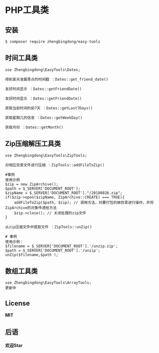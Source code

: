 <h1 align="left"> PHP工具类</h1>

## 安装

```shell
$ composer require zhengbingdong/easy-tools
```

## 时间工具类
    use Zhengbingdong\EasyTools\Dates;

    得到某天凌晨零点的时间戳 ：Dates::get_friend_date()

    友好时间显示 ：Dates::getFriendDate()

    友好时间显示 ：Dates::getFriendDate()

    获取当前时间的前7天 ：Dates::getLast7Days()

    获取星期几的信息 ：Dates::getWeekDay()

    获取月份 ：Dates::getMonth()

## Zip压缩解压工具类
    use Zhengbingdong\EasyTools\ZipTools;

    对相应目录文件进行压缩 ：ZipTools::addFileToZip()

    #事例
    使用示例
    $zip = new ZipArchive();
    $path = $_SERVER['DOCUMENT_ROOT'];
    $zipName = $_SERVER['DOCUMENT_ROOT']."/20180826.zip";
    if($zip->open($zipName, ZipArchive::CREATE) === TRUE){
    	addFileToZip($path, $zip); // 调用方法，对要打包的根目录进行操作，并将ZipArchive的对象传递给方法
    	$zip->close(); // 关闭处理的zip文件
    }

    从zip压缩文件中提取文件 ：ZipTools::unZip()

    # 事例
    使用示例：
    $filename = $_SERVER['DOCUMENT_ROOT'].'/unzip.zip';
    $path = $_SERVER['DOCUMENT_ROOT'].'/unzip';
    unZip($filename,$path );

## 数组工具类
    use Zhengbingdong\EasyTools\ArrayTools;
    更新中
	
## License
**MIT**

## 后语
#### 欢迎Star
